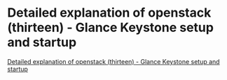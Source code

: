 # Detailed explanation of openstack (thirteen) - Glance Keystone setup and startup
[Detailed explanation of openstack (thirteen) - Glance Keystone setup and startup](https://aiwithcloud.com/2022/09/19/detailed_explanation_of_openstack_thirteen___glance_keystone_setup_and_startup/)